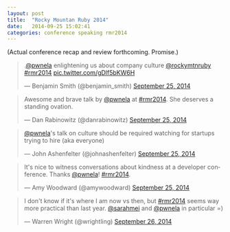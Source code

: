 ```yaml
---
layout: post
title:  "Rocky Mountan Ruby 2014"
date:   2014-09-25 15:02:41
categories: conference speaking rmr2014
---
```


(Actual conference recap and review forthcoming. Promise.)

<blockquote class="twitter-tweet" lang="en"><p>.<a href="https://twitter.com/pwnela">@pwnela</a> enlightening us about company culture <a href="https://twitter.com/rockymtnruby">@rockymtnruby</a> <a href="https://twitter.com/hashtag/rmr2014?src=hash">#rmr2014</a> <a href="http://t.co/gDlf5bKW6H">pic.twitter.com/gDlf5bKW6H</a></p>&mdash; Benjamin Smith (@benjamin_smith) <a href="https://twitter.com/benjamin_smith/status/515236756409810944">September 25, 2014</a></blockquote>
<script async src="//platform.twitter.com/widgets.js" charset="utf-8"></script>

<blockquote class="twitter-tweet" lang="en"><p>Awesome and brave talk by <a href="https://twitter.com/pwnela">@pwnela</a> at <a href="https://twitter.com/hashtag/rmr2014?src=hash">#rmr2014</a>. She deserves a standing ovation.</p>&mdash; Dan Rabinowitz (@danrabinowitz) <a href="https://twitter.com/danrabinowitz/status/515235586869694464">September 25, 2014</a></blockquote>
<script async src="//platform.twitter.com/widgets.js" charset="utf-8"></script>

<blockquote class="twitter-tweet" lang="en"><p><a href="https://twitter.com/pwnela">@pwnela</a>&#39;s talk on culture should be required watching for startups trying to hire (aka everyone)</p>&mdash; John Ashenfelter (@johnashenfelter) <a href="https://twitter.com/johnashenfelter/status/515238835760812032">September 25, 2014</a></blockquote>
<script async src="//platform.twitter.com/widgets.js" charset="utf-8"></script>

<blockquote class="twitter-tweet" lang="en"><p>It&#39;s nice to witness conversations about kindness at a developer conference. Thanks <a href="https://twitter.com/pwnela">@pwnela</a>! <a href="https://twitter.com/hashtag/rmr2014?src=hash">#rmr2014</a>.</p>&mdash; Amy Woodward (@amywoodward) <a href="https://twitter.com/amywoodward/status/515240839220432897">September 25, 2014</a></blockquote>
<script async src="//platform.twitter.com/widgets.js" charset="utf-8"></script>

<blockquote class="twitter-tweet" lang="en"><p>I don&#39;t know if it&#39;s where I am now vs then, but <a href="https://twitter.com/hashtag/rmr2014?src=hash">#rmr2014</a> seems way more practical than last year. <a href="https://twitter.com/sarahmei">@sarahmei</a> and <a href="https://twitter.com/pwnela">@pwnela</a> in particular =)</p>&mdash; Warren Wright (@wrightling) <a href="https://twitter.com/wrightling/status/515538639585939456">September 26, 2014</a></blockquote>
<script async src="//platform.twitter.com/widgets.js" charset="utf-8"></script>
